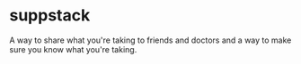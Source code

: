 # suppstack

A way to share what you're taking to friends and doctors and a way to make sure you know what you're taking.